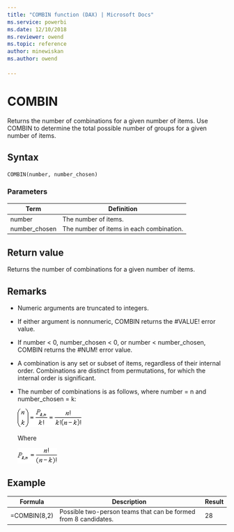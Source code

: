 ```yaml
---
title: "COMBIN function (DAX) | Microsoft Docs"
ms.service: powerbi 
ms.date: 12/10/2018
ms.reviewer: owend
ms.topic: reference
author: minewiskan
ms.author: owend

---
```

# COMBIN
Returns the number of combinations for a given number of items. Use COMBIN to determine the total possible number of groups for a given number of items.  
  
## Syntax  
  
```dax
COMBIN(number, number_chosen)  
```
  
### Parameters  
  
|Term|Definition|  
|--------|--------------|  
|number|The number of items.|  
|number_chosen|The number of items in each combination.|  
  
## Return value

Returns the number of combinations for a given number of items.  
  
## Remarks

- Numeric arguments are truncated to integers.  
  
- If either argument is nonnumeric, COMBIN returns the #VALUE! error value.  
  
- If number &lt; 0, number_chosen &lt; 0, or number &lt; number_chosen, COMBIN returns the #NUM! error value.  
  
- A combination is any set or subset of items, regardless of their internal order. Combinations are distinct from permutations, for which the internal order is significant.  
  
- The number of combinations is as follows, where number = n and number_chosen = k:  

    ![combin formula](media/dax-combin-formula1.png)
  
    Where  

    ![combin formula result](media/dax-combin-formula2.png)
  
## Example  
  
|Formula|Description|Result|  
|-----------|---------------|----------|  
|=COMBIN(8,2)|Possible two-person teams that can be formed from 8 candidates.|28|  
